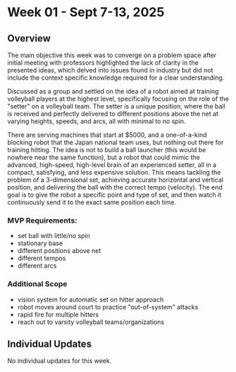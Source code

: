 # Week 01 - Sept 7-13, 2025

## Overview 

The main objective this week was to converge on a problem space after initial meeting with professors highlighted the lack of clarity in the presented ideas, which delved into issues found in industry but did not include the context specific knowledge required for a clear understanding.

Discussed as a group and settled on the idea of a robot aimed at training volleyball players at the highest level, specifically focusing on the role of the "setter" on a volleyball team. The setter is a unique position, where the ball is received and perfectly delivered to different positions above the net at varying heights, speeds, and arcs, all with minimal to no spin.

There are serving machines that start at $5000, and a one-of-a-kind blocking robot that the Japan national team uses, but nothing out there for training hitting. The idea is not to build a ball launcher (this would be nowhere near the same function), but a robot that could mimic the advanced, high-speed, high-level brain of an experienced setter, all in a compact, satisfying, and less expensive solution. This means tackling the problem of a 3-dimensional set, achieving accurate horizontal and vertical position, and delivering the ball with the correct tempo (velocity). The end goal is to give the robot a specific point and type of set, and then watch it continuously send it to the exact same position each time.

### MVP Requirements:

- set ball with little/no spin
- stationary base
- different positions above net
- different tempos
- different arcs

### Additional Scope

- vision system for automatic set on hitter approach
- robot moves around court to practice "out-of-system" attacks
- rapid fire for multiple hitters
- reach out to varsity volleyball teams/organizations

## Individual Updates

No individual updates for this week.

